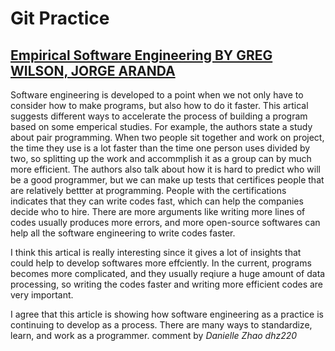# Git Practice

## [Empirical Software Engineering BY GREG WILSON, JORGE ARANDA](https://www.americanscientist.org/article/empirical-software-engineering)

Software engineering is developed to a point when we not only have to consider how to make programs, but also how to do it faster. This artical suggests different ways to accelerate the process of building a program based on some emperical studies. For example, the authors state a study about pair programming. When two people sit together and work on project, the time they use is a lot faster than the time one person uses divided by two, so splitting up the work and accommplish it as a group can by much more efficient. The authors also talk about how it is hard to predict who will be a good programmer, but we can make up tests that certifices people that are relatively bettter at programming. People with the certifications indicates that they can write codes fast, which can help the companies decide who to hire. There are more arguments like writing more lines of codes usually produces more errors, and more open-source softwares can help all the software engineering to write codes faster.

I think this artical is really interesting since it gives a lot of insights that could help to develop softwares more effciently. In the current, programs becomes more complicated, and they usually reqiure a huge amount of data processing, so writing the codes faster and writing more efficient codes are very important.

I agree that this article is showing how software engineering as a practice is continuing to develop as a process. There are many ways to standardize, learn, and work as a programmer. 
comment by <em> Danielle Zhao dhz220</em>